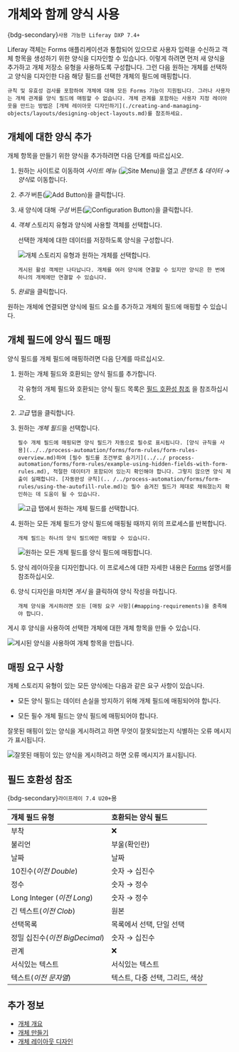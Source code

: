 # 개체와 함께 양식 사용

{bdg-secondary}`사용 가능한 Liferay DXP 7.4+`

Liferay 객체는 Forms 애플리케이션과 통합되어 있으므로 사용자 입력을 수신하고 객체 항목을 생성하기 위한 양식을 디자인할 수 있습니다. 이렇게 하려면 먼저 새 양식을 추가하고 개체 저장소 유형을 사용하도록 구성합니다. 그런 다음 원하는 개체를 선택하고 양식을 디자인한 다음 해당 필드를 선택한 개체의 필드에 매핑합니다.

```{note}
규칙 및 유효성 검사를 포함하여 개체에 대해 모든 Forms 기능이 지원됩니다. 그러나 사용자는 개체 관계를 양식 필드에 매핑할 수 없습니다. 개체 관계를 포함하는 사용자 지정 레이아웃을 만드는 방법은 [개체 레이아웃 디자인하기](./creating-and-managing-objects/layouts/designing-object-layouts.md)를 참조하세요.
```

## 개체에 대한 양식 추가

개체 항목을 만들기 위한 양식을 추가하려면 다음 단계를 따르십시오.

1. 원하는 사이트로 이동하여 *사이트 메뉴* (![Site Menu](../../images/icon-menu.png))을 열고 *콘텐츠 & 데이터* &rarr; *양식*로 이동합니다.

1. *추가* 버튼(![Add Button](../../images/icon-add.png))을 클릭합니다.

1. 새 양식에 대해 *구성* 버튼(![Configuration Button](../../images/icon-cog.png))을 클릭합니다.

1. *객체* 스토리지 유형과 양식에 사용할 객체를 선택합니다.

   선택한 개체에 대한 데이터를 저장하도록 양식을 구성합니다.

   ![개체 스토리지 유형과 원하는 개체를 선택합니다.](./using-forms-with-objects/images/01.png)

   ```{note}
   게시된 활성 객체만 나타납니다. 개체를 여러 양식에 연결할 수 있지만 양식은 한 번에 하나의 개체에만 연결할 수 있습니다.
   ```

1. *완료*을 클릭합니다.

원하는 개체에 연결되면 양식에 필드 요소를 추가하고 개체의 필드에 매핑할 수 있습니다.

## 개체 필드에 양식 필드 매핑

양식 필드를 개체 필드에 매핑하려면 다음 단계를 따르십시오.

1. 원하는 개체 필드와 호환되는 양식 필드를 추가합니다.

   각 유형의 개체 필드와 호환되는 양식 필드 목록은 [필드 호환성 참조](#field-compatibility-reference) 을 참조하십시오.

1. *고급* 탭을 클릭합니다.

1. 원하는 *개체 필드*을 선택합니다.

   ```{warning}
   필수 개체 필드에 매핑되면 양식 필드가 자동으로 필수로 표시됩니다. [양식 규칙을 사용](../../process-automation/forms/form-rules/form-rules-overview.md)하여 [필수 필드를 조건부로 숨기기](../../ process-automation/forms/form-rules/example-using-hidden-fields-with-form-rules.md), 적절한 데이터가 포함되어 있는지 확인해야 합니다. 그렇지 않으면 양식 제출이 실패합니다. [자동완성 규칙](.. /../process-automation/forms/form-rules/using-the-autofill-rule.md)는 필수 숨겨진 필드가 제대로 채워졌는지 확인하는 데 도움이 될 수 있습니다.
   ```

   ![고급 탭에서 원하는 개체 필드를 선택합니다.](./using-forms-with-objects/images/02.png)

1. 원하는 모든 개체 필드가 양식 필드에 매핑될 때까지 위의 프로세스를 반복합니다.

   ```{note}
   개체 필드는 하나의 양식 필드에만 매핑할 수 있습니다.
   ```

   ![원하는 모든 개체 필드를 양식 필드에 매핑합니다.](./using-forms-with-objects/images/03.png)

1. 양식 레이아웃을 디자인합니다. 이 프로세스에 대한 자세한 내용은 [Forms](../../process-automation/forms.md) 설명서를 참조하십시오.

1. 양식 디자인을 마치면 *게시* 을 클릭하여 양식 작성을 마칩니다.

   ```{important}
   개체 양식을 게시하려면 모든 [매핑 요구 사항](#mapping-requirements)을 충족해야 합니다.
   ```

게시 후 양식을 사용하여 선택한 개체에 대한 개체 항목을 만들 수 있습니다.

![게시된 양식을 사용하여 개체 항목을 만듭니다.](./using-forms-with-objects/images/04.png)

## 매핑 요구 사항

개체 스토리지 유형이 있는 모든 양식에는 다음과 같은 요구 사항이 있습니다.

* 모든 양식 필드는 데이터 손실을 방지하기 위해 개체 필드에 매핑되어야 합니다.

* 모든 필수 개체 필드는 양식 필드에 매핑되어야 합니다.

잘못된 매핑이 있는 양식을 게시하려고 하면 무엇이 잘못되었는지 식별하는 오류 메시지가 표시됩니다.

![잘못된 매핑이 있는 양식을 게시하려고 하면 오류 메시지가 표시됩니다.](./using-forms-with-objects/images/05.png)

## 필드 호환성 참조

{bdg-secondary}`라이프레이 7.4 U20+`용

| 개체 필드 유형                 | 호환되는 양식 필드          |
|:------------------------ |:------------------- |
| 부착                       | &#10060;            |
| 불리언                      | 부울(확인란)             |
| 날짜                       | 날짜                  |
| 10진수(*이전 Double*)        | 숫자 &rarr; 십진수       |
| 정수                       | 숫자 &rarr; 정수        |
| Long Integer (*이전 Long*) | 숫자 &rarr; 정수        |
| 긴 텍스트(*이전 Clob*)         | 원본                  |
| 선택목록                     | 목록에서 선택, 단일 선택      |
| 정밀 십진수(*이전 BigDecimal*)  | 숫자 &rarr; 십진수       |
| 관계                       | &#10060;            |
| 서식있는 텍스트                 | 서식있는 텍스트            |
| 텍스트(*이전 문자열*)            | 텍스트, 다중 선택, 그리드, 색상 |

## 추가 정보

* [개체 개요](../objects.md)
* [개체 만들기](./creating-and-managing-objects/creating-objects.md)
* [개체 레이아웃 디자인](./creating-and-managing-objects/layouts/designing-object-layouts.md)
